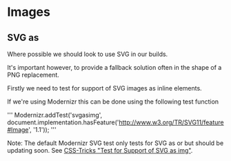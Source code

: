Images
====

## SVG as <img>

Where possible we should look to use SVG in our builds.

It's important however, to provide a fallback solution often in the shape of a PNG replacement.

Firstly we need to test for support of SVG images as inline elements.

If we're using Modernizr this can be done using the following test function

'''
Modernizr.addTest('svgasimg', document.implementation.hasFeature('http://www.w3.org/TR/SVG11/feature#Image', '1.1'));
'''

Note: The default Modernizr SVG test only tests for SVG as <embed> or <object> but should be updating soon. See [CSS-Tricks "Test for Support of SVG as img"](http://css-tricks.com/test-support-svg-img/).